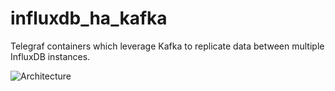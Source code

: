 # influxdb_ha_kafka
Telegraf containers which leverage Kafka to replicate data between multiple InfluxDB instances.

![Architecture](https://user-images.githubusercontent.com/10326954/65868749-30283480-e379-11e9-962f-9fb3234e6652.png)
